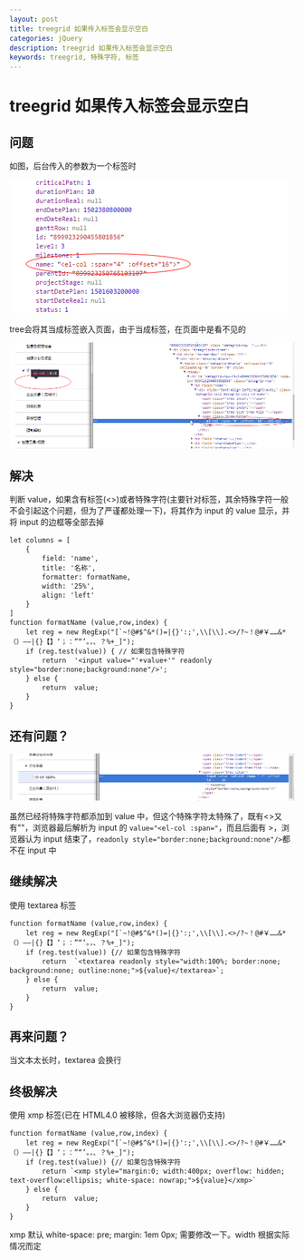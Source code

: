 ```yaml
---
layout: post
title: treegrid 如果传入标签会显示空白
categories: jQuery
description: treegrid 如果传入标签会显示空白
keywords: treegrid, 特殊字符, 标签
---
```


# treegrid 如果传入标签会显示空白

## 问题
如图，后台传入的参数为一个标签时

![1](/assets/images/posts/jquery/esHSCJv.png)

tree会将其当成标签嵌入页面，由于当成标签，在页面中是看不见的
  
![1](/assets/images/posts/jquery/aKB3PZC.png)

## 解决

判断 value，如果含有标签(<>)或者特殊字符(主要针对标签，其余特殊字符一般不会引起这个问题，但为了严谨都处理一下)，将其作为 input 的 value 显示，并将 input 的边框等全部去掉

```
let columns = [
    {
        field: 'name',
        title: '名称',
        formatter: formatName,
        width: '25%',
        align: 'left'
    }
]
function formatName (value,row,index) {
    let reg = new RegExp("[`~!@#$^&*()=|{}':;',\\[\\].<>/?~！@#￥……&*（）——|{}【】‘；：”“’。，、？%+_]");
    if (reg.test(value)) { // 如果包含特殊字符
        return  '<input value="'+value+'" readonly style="border:none;background:none"/>';
    } else {
        return  value;
    }
}
```

## 还有问题？

![](/assets/images/posts/jquery/tIZbMjR.png)

虽然已经将特殊字符都添加到 value 中，但这个特殊字符太特殊了，既有<>又有""，浏览器最后解析为 input 的 `value="<el-col :span="`，而且后面有 >，浏览器认为 input 结束了，`readonly style="border:none;background:none"/>`都不在 input 中

## 继续解决

使用 textarea 标签

```
function formatName (value,row,index) {
    let reg = new RegExp("[`~!@#$^&*()=|{}':;',\\[\\].<>/?~！@#￥……&*（）——|{}【】‘；：”“’。，、？%+_]");
    if (reg.test(value)) {// 如果包含特殊字符
        return  `<textarea readonly style="width:100%; border:none; background:none; outline:none;">${value}</textarea>`;
    } else {
        return  value;
    }
}
```

## 再来问题？

当文本太长时，textarea 会换行

## 终极解决

使用 xmp 标签(已在 HTML4.0 被移除，但各大浏览器仍支持)

```
function formatName (value,row,index) {
    let reg = new RegExp("[`~!@#$^&*()=|{}':;',\\[\\].<>/?~！@#￥……&*（）——|{}【】‘；：”“’。，、？%+_]");
    if (reg.test(value)) {// 如果包含特殊字符
        return `<xmp style="margin:0; width:400px; overflow: hidden; text-overflow:ellipsis; white-space: nowrap;">${value}</xmp>`
    } else {
        return  value;
    }
}
```

xmp 默认 white-space: pre; margin: 1em 0px; 需要修改一下。width 根据实际情况而定